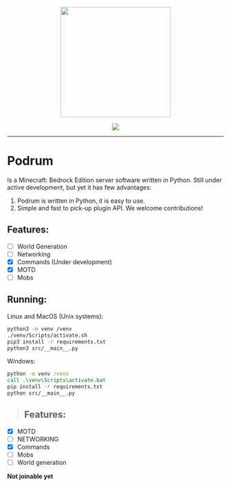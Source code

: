 <p align="center">
  <img width="256" height="256" src="https://cdn.discordapp.com/attachments/576826528671858709/766767561681141790/Logo.png">


<div align="center">
    <a href="https://discord.gg/SGWCwd6"><img src="https://img.shields.io/discord/705730982338101280?style=flat-square"/></a>
</div>
<hr/>

# Podrum
Is a Minecraft: Bedrock Edition server software written in Python.
Still under active development, but yet it has few advantages:
1.  Podrum is written in Python, it is easy to use.
2.  Simple and fast to pick-up plugin API.
We welcome contributions!

## Features:
 - [ ] World Generation
 - [ ] Networking
 - [x] Commands (Under development)
 - [X] MOTD
 - [ ] Mobs

## Running:
Linux and MacOS (Unix systems):
```sh
python3 -m venv /venv
./venv/Scripts/activate.sh
pip3 install -r requirements.txt
python3 src/__main__.py
```
Windows:
```bat
python -m venv /venv
call .\venv\Scripts\activate.bat
pip install -r requirements.txt
python src/__main__.py
```


> ## Features:
- [x] MOTD
- [ ] NETWORKING
- [x] Commands
- [ ] Mobs
- [ ] World generation

**Not joinable yet**
